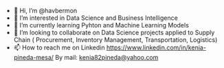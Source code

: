 - 👋 Hi, I’m @havbermon
- 👀 I’m interested in Data Science and Business Intelligence
- 🌱 I’m currently learning Pyhton and Machine Learning Models
- 💞️ I’m looking to collaborate on Data Science projects applied to Supply Chain ( Procurement, Inventory Management, Transportation, Logistics)
- 📫 How to reach me on Linkedin https://www.linkedin.com/in/kenia-pineda-mesa/
     By mail: kenia82pineda@yahoo.com
    

<!---
havbermon/havbermon is a ✨ special ✨ repository because its `README.md` (this file) appears on your GitHub profile.
You can click the Preview link to take a look at your changes.
--->
